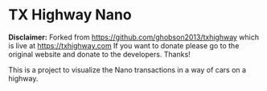 # TX Highway Nano

**Disclaimer:** Forked from https://github.com/ghobson2013/txhighway which is live at https://txhighway.com
If you want to donate please go to the original website and donate to the developers. Thanks!

This is a project to visualize the Nano transactions in a way of cars on a highway.